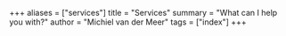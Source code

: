 +++
aliases = ["services"]
title = "Services"
summary = "What can I help you with?"
author = "Michiel van der Meer"
tags = ["index"]
+++
